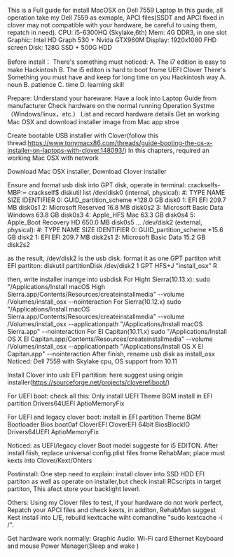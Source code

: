 This is a Full guide for install MacOSX on Dell 7559 Laptop
In this guide, all operation take my Dell 7559 as exmaple, APCI files(SSDT and APCI fixed in clover may not compatible with your hardware, be careful to using them, repatch in need).
  CPU: i5-6300HQ (Skylake,6th)      Mem:  4G DDR3, in one slot
  Graphic: Intel HD Graph 530 + Nvida GTX960M
  Display: 1920x1080 FHD screen     Disk: 128G SSD + 500G HDD

Before install：
There's something must noticed:
  A. The i7 edition is easy to make Hackintosh
  B. The i5 editon is hard to boot frome UEFI Clover
There's Something you must have and keep for long time on you Hackintosh way
  A. noun
  B. patience
  C. time
  D. learning skill

Prepare:
Understand your hareware:
  Have a look into Laptop Guide from manufacturer
  Check hardware on the normal running Operation Systme（Windows/linux，etc.）
  List and record hardware details
  Get an working Mac OSX and download installer image from Mac app stroe

Create bootable USB installer with Clover(follow this thread:https://www.tonymacx86.com/threads/guide-booting-the-os-x-installer-on-laptops-with-clover.148093/)
In this chapters, required an working Mac OSX with network

Download Mac OSX installer, Download Clover installer

Ensure and format usb disk into GPT disk, operate in terminal:
crackselfs-MBP:~ crackself$ diskutil list
/dev/disk0 (internal, physical):
 #:                       TYPE NAME                    SIZE       IDENTIFIER
 0:      GUID_partition_scheme                        *128.0 GB   disk0
 1:                        EFI EFI                     209.7 MB   disk0s1
 2:         Microsoft Reserved                         16.8 MB    disk0s2
 3:       Microsoft Basic Data Windows                 63.8 GB    disk0s3
 4:                  Apple_HFS Mac                     63.3 GB    disk0s4
 5:                 Apple_Boot Recovery HD             650.0 MB   disk0s5
...
/dev/disk2 (external, physical):
 #:                       TYPE NAME                    SIZE       IDENTIFIER
 0:      GUID_partition_scheme                        *15.6 GB    disk2
 1:                        EFI EFI                     209.7 MB   disk2s1
 2:       Microsoft Basic Data                         15.2 GB    disk2s2

as the result, /dev/disk2 is the usb disk.
format it as one GPT partiton whit EFI partiton:
diskutil partitionDisk /dev/disk2 1 GPT HFS+J "install_osx" R

then, write installer inamge into usbdisk
For Hight Sierra(10.13.x):
sudo "/Applications/Install macOS High Sierra.app/Contents/Resources/createinstallmedia" --volume  /Volumes/install_osx --nointeraction
For Sierra(10.12.x)
sudo "/Applications/Install macOS Sierra.app/Contents/Resources/createinstallmedia" --volume  /Volumes/install_osx --applicationpath "/Applications/Install macOS Sierra.app" --nointeraction
For El Capitan(10.11.x)
sudo "/Applications/Install OS X El Capitan.app/Contents/Resources/createinstallmedia" --volume  /Volumes/install_osx --applicationpath "/Applications/Install OS X El Capitan.app" --nointeraction
After finish, rename usb disk as install_osx
Noticed: Dell 7559 with Skylake cpu, OS support from 10.11

Install Clover into usb EFI partition:
here suggest using origin installer(https://sourceforge.net/projects/cloverefiboot/)

For UEFI boot:
check all this:
  Only install UEFI
  Theme
    BGM
  install in EFI partition
  Drivers64UEFI
      AptioMemoryFix

For UEFI and legacy clover boot:
  install in EFI partition
  Theme
    BGM
  Bootloader
    Bios boot0af
  CloverEFI
    CloverEFI 64bit BiosBlockIO
  Drivers64UEFI
    AptioMemoryFix

Noticed: as UEFI/legacy clover Boot model suggeste for i5 EDITON.
After install fiish, replace universal config.plist files frome RehabMan; place must kexts into Clover/Kext/Ohters

Postinstall:
One step need to explain:
install clover into SSD HDD EFI partiton as well as operate on installer,but check install RCscripts in target partiton, This afect store your backlight leverl.

Others:
Using my Clover files to test, if your hardware do not work perfect, Repatch your APCI files and check kexts, in additon, RehabMan suggest Kest install into L/E, rebuild kextcache wiht comandline "sudo kextcache -i /".

Get hardware work normally:
Graphic
Audio:
Wi-Fi card
Ethernet
Keyboard and mouse
Power Manager(Sleep and wake )
